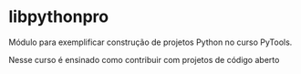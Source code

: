 # libpythonpro
Módulo para exemplificar construção de projetos Python no curso PyTools.

Nesse curso é ensinado como contribuir com projetos de código aberto
